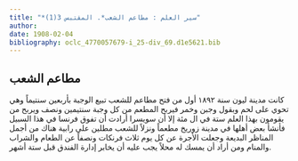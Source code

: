 ```yaml
---
title: "*سير العلم : مطاعم الشعب*. المقتبس 3(1)"
author: 
date: 1908-02-04
bibliography: oclc_4770057679-i_25-div_69.d1e5621.bib
---
```




##  مطاعم الشعب 


 كانت مدينة  ليون  سنة  ١٨٩٢  أول من فتح مطاعم للشعب تبيع الوجبة بأربعين سنتيماً وهي تحوي على لحم وبقول وجبن وخمر فيربح المطعم من كل وجبة سنتيمين ونصف ويربح من يقومون بهذا العلم  ستة  في ال  مئة  إلا أن سويسرا أرادت أن تفوق فرنسا في هذا السبيل فأنشأ بعض أهلها في مدينة زوريخ مطعماً ونزلاً للشعب مطلين على رابية هناك من أجمل المناظر البديعة وجعلت الأجرة عن كل يوم  ثلاث  فرنكات ونصفاً عن الطعام والشراب والمنام ومن أراد أن يمسك له محلاً يجب عليه أن يخابر إدارة الفندق قبل  ستة  أشهر. 
